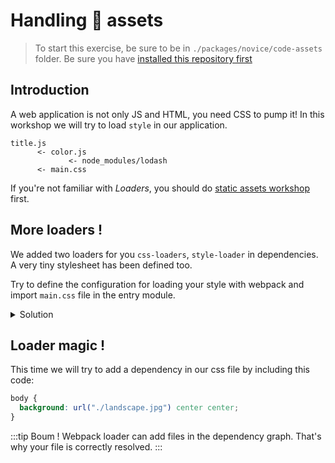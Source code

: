 # Handling :nail_care: assets

> To start this exercise, be sure to be in `./packages/novice/code-assets` folder.
> Be sure you have [installed this repository first](../README.md#install)

## Introduction

A web application is not only JS and HTML, you need CSS to pump it!
In this workshop we will try to load `style` in our application.

```
title.js
      <- color.js
             <- node_modules/lodash
      <- main.css
```

If you're not familiar with _Loaders_, you should do [static assets workshop](./static-assets.md) first.

## More loaders !

We added two loaders for you `css-loaders`, `style-loader` in dependencies.
A very tiny stylesheet has been defined too.

Try to define the configuration for loading your style with webpack and import `main.css` file in the entry module.

<details>
<summary>Solution</summary>

```js{24-27}
const path = require("path");

module.exports = {
  entry: "./src/title.js", // The source module of our dependency graph
  output: {
    // Configuration of what we tell webpack to generate (here, a ./dist/main.js file)
    filename: "main.js",
    path: path.resolve(__dirname, "dist")
  },
  module: {
    rules: [
      {
        test: /\.jpg$/,
        use: [
          {
            loader: "file-loader",
            options: {
              outputPath: "assets",
              publicPath: "dist/assets"
            }
          }
        ]
      },
      {
        test: /\.css$/,
        use: ["style-loader", "css-loader"]
      }
    ]
  }
};
```

:::tip
You should look at the generated bundle. There is no generated CSS file. The CSS should be in the JS bundle.
:::

</details>

## Loader magic !

This time we will try to add a dependency in our css file by including this code:

```css
body {
  background: url("./landscape.jpg") center center;
}
```

:::tip
Boum ! Webpack loader can add files in the dependency graph.
That's why your file is correctly resolved.
:::
